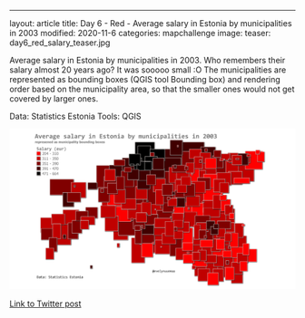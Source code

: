 ---
layout: article
title: Day 6 - Red - Average salary in Estonia by municipalities in 2003
modified: 2020-11-6
categories: mapchallenge
image:
  teaser: day6_red_salary_teaser.jpg

Average salary in Estonia by municipalities in 2003. Who remembers their salary almost 20 years ago? It was sooooo small :O 
The municipalities are represented as bounding boxes (QGIS tool Bounding box) and rendering order based on the municipality area, so that the smaller ones would not get covered by larger ones. 

Data: Statistics Estonia
Tools: QGIS



![image of categories](../../images/day6_red_salary.jpg)

[Link to Twitter post](https://twitter.com/evelynuuemaa/status/1324636892256763904)